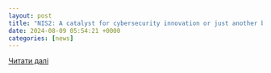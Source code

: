 ```yaml
---
layout: post
title: "NIS2: A catalyst for cybersecurity innovation or just another box-ticking exercise? - Help Net Security"
date: 2024-08-09 05:54:21 +0000
categories: [news]
---
```


[Читати далі](https://www.helpnetsecurity.com/2024/08/09/nis2-cybersecurity-innovation-catalyst/)
